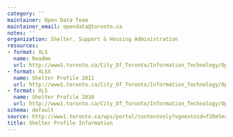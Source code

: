 ```yaml
---
category: ''
maintainer: Open Data Team
maintainer_email: opendata@toronto.ca
notes: ''
organization: Shelter, Support & Housing Administration
resources:
- format: XLS
  name: Readme
  url: http://www1.toronto.ca/City_Of_Toronto/Information_Technology/Open_Data/Data_Sets/Assets/Files/Shelter_Profile_Information_City_of_Toronto_June_2011_Readme.xls
- format: XLSX
  name: Shelter Profile 2011
  url: http://www1.toronto.ca/City_Of_Toronto/Information_Technology/Open_Data/Data_Sets/Assets/Files/2011shelter_profile_info.xlsx
- format: XLS
  name: Shelter Profile 2010
  url: http://www1.toronto.ca/City_Of_Toronto/Information_Technology/Open_Data/Data_Sets/Assets/Files/appendix_B-_2010_per_diem_rates_for_purchase_of_service_shelter.xls
schema: default
source: http://www1.toronto.ca/wps/portal/contentonly?vgnextoid=f20e5ec4f6500310VgnVCM1000003dd60f89RCRD&vgnextchannel=1a66e03bb8d1e310VgnVCM10000071d60f89RCRD
title: Shelter Profile Information
---
```

